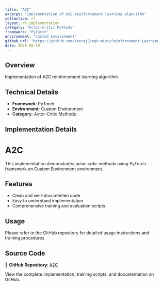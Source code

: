 ```yaml
---
title: "A2C"
excerpt: "Implementation of A2C reinforcement learning algorithm"
collection: rl
layout: rl-implementation
category: "Actor-Critic Methods"
framework: "PyTorch"
environment: "Custom Environment"
github_url: "https://github.com/YuvrajSingh-mist/Reinforcement-Learning/tree/master/A2C"
date: 2025-08-20
---
```


## Overview
Implementation of A2C reinforcement learning algorithm

## Technical Details
- **Framework**: PyTorch
- **Environment**: Custom Environment
- **Category**: Actor-Critic Methods

## Implementation Details


# A2C

This implementation demonstrates actor-critic methods using PyTorch framework on Custom Environment environment.

## Features
- Clean and well-documented code
- Easy to understand implementation
- Comprehensive training and evaluation scripts

## Usage
Please refer to the GitHub repository for detailed usage instructions and training procedures.


## Source Code
📁 **GitHub Repository**: [A2C](https://github.com/YuvrajSingh-mist/Reinforcement-Learning/tree/master/A2C)

View the complete implementation, training scripts, and documentation on GitHub.

